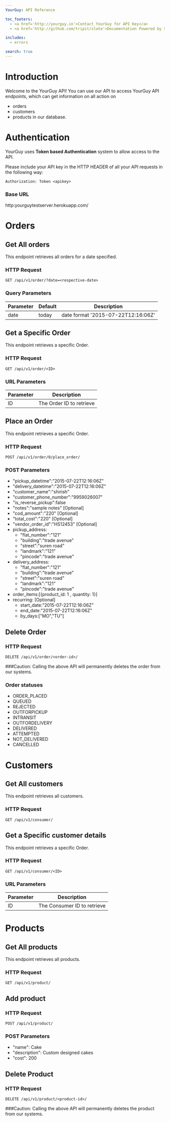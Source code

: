 ```yaml
---
YourGuy: API Reference

toc_footers:
  - <a href='http://yourguy.in'>Contact YourGuy for API Key</a>
  - <a href='http://github.com/tripit/slate'>Documentation Powered by Slate</a>

includes:
  - errors

search: true
---
```


# Introduction

Welcome to the YourGuy API! You can use our API to access YourGuy API endpoints, which can get information on all action on <ul>
<li>orders </li>
<li>customers </li>
<li>products in our database.</li>
</ul>


# Authentication

YourGuy uses <b>Token based Authentication</b> system to allow access to the API.

Please include your API key in the HTTP HEADER of all your API requests in the following way:

`Authorization: Token <apikey>`

### Base URL
http:yourguytestserver.herokuapp.com/


# Orders

## Get All orders

This endpoint retrieves all orders for a date specified.

### HTTP Request

`GET /api/v1/order/?date=<respective-date>`

### Query Parameters

Parameter | Default | Description
--------- | ------- | -----------
date | today | date format '2015-07-22T12:16:06Z'


## Get a Specific Order

This endpoint retrieves a specific Order.

### HTTP Request

`GET /api/v1/order/<ID>`

### URL Parameters

Parameter | Description
--------- | -----------
ID | The Order ID to retrieve

## Place an Order

This endpoint retrieves a specific Order.

### HTTP Request

`POST /api/v1/order/0/place_order/`

### POST Parameters
<ul>
  <li>"pickup_datetime":"2015-07-22T12:16:06Z"</li>
  <li>"delivery_datetime":"2015-07-22T12:16:06Z"</li>
  <li>"customer_name":"shirish"</li>
  <li>"customer_phone_number":"9959026007"</li>
  <li>"is_reverse_pickup":false</li>
  <li>"notes":"sample notes" [Optional]</li>
  <li>"cod_amount":"220" [Optional]</li>
  <li>"total_cost":"220" [Optional]</li>
  <li>"vendor_order_id":"HS12453" [Optional]</li>
  <li>pickup_address:
    <ul>
      <li>"flat_number":"121"</li>
      <li>"building":"trade avenue"</li>
      <li>"street":"suren road"</li>
      <li>"landmark":"121"</li>
      <li>"pincode":"trade avenue"</li>
    </ul>
  </li>
  <li>delivery_address:
    <ul>
      <li>"flat_number":"121"</li>
      <li>"building":"trade avenue"</li>
      <li>"street":"suren road"</li>
      <li>"landmark":"121"</li>
      <li>"pincode":"trade avenue"</li>
    </ul>
  </li>
  <li>order_items:[{product_id: 1 , quantity: 1}]
  </li>  
  <li>recurring: [Optional]
    <ul>
      <li>start_date:"2015-07-22T12:16:06Z"</li>
      <li>end_date:"2015-07-22T12:16:06Z"</li>
      <li>by_days:["MO","TU"]</li>
    </ul>
  </li>  
</ul>


## Delete Order

### HTTP Request

`DELETE /api/v1/order/<order-id>/`

###Caution: Calling the above API will permanently deletes the order from our systems.



### Order statuses
<ul>
  <li>ORDER_PLACED</li>
  <li>QUEUED</li>
  <li>REJECTED</li>
  <li>OUTFORPICKUP</li>
  <li>INTRANSIT</li>
  <li>OUTFORDELIVERY</li>
  <li>DELIVERED</li>
  <li>ATTEMPTED</li>
  <li>NOT_DELIVERED</li>
  <li>CANCELLED</li>
</ul>

# Customers

## Get All customers

This endpoint retrieves all customers.

### HTTP Request

`GET /api/v1/consumer/`


## Get a Specific customer details

This endpoint retrieves a specific Order.

### HTTP Request

`GET /api/v1/consumer/<ID>`

### URL Parameters

Parameter | Description
--------- | -----------
ID | The Consumer ID to retrieve



# Products

## Get All products

This endpoint retrieves all products.

### HTTP Request

`GET /api/v1/product/`


## Add product

### HTTP Request

`POST /api/v1/product/`

### POST Parameters

<ul>
  <li>"name": Cake</li>
  <li>"description": Custom designed cakes</li>
  <li>"cost": 200 </li>
</ul>


## Delete Product

### HTTP Request

`DELETE /api/v1/product/<product-id>/`

###Caution: Calling the above API will permanently deletes the product from our systems.